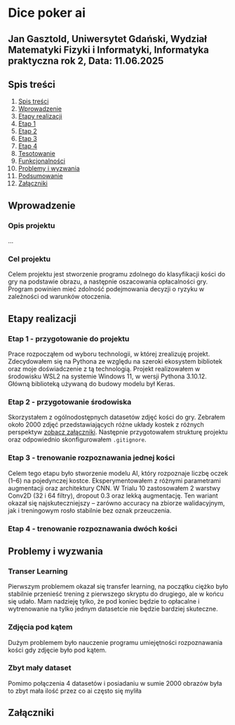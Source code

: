 # Dice poker ai

## Jan Gasztold, Uniwersytet Gdański, Wydział Matematyki Fizyki i Informatyki, Informatyka praktyczna rok 2, Data: 11.06.2025

## Spis treści

1. [Spis treści](#spis-treści)
2. [Wprowadzenie](#wprowadzenie)
3. [Etapy realizacji](#etapy-realizacji)
3. [Etap 1](#etap-1---przygotowanie-do-projektu)
4. [Etap 2](#etap-2)
5. [Etap 3](#etap-3)
6. [Etap 4](#etap-4)
10. [Tesotowanie](#)
11. [Funkcjonalności](#)
12. [Problemy i wyzwania](#)
13. [Podsumowanie](#)
14. [Załączniki](#załączniki)

## Wprowadzenie
### Opis projektu
...
### Cel projektu
Celem projektu jest stworzenie programu zdolnego do klasyfikacji kości do gry na podstawie obrazu, a następnie oszacowania opłacalności gry. Program powinien mieć zdolność podejmowania decyzji o ryzyku w zależności od warunków otoczenia.

## Etapy realizacji
### Etap 1 - przygotowanie do projektu
Prace rozpocząłem od wyboru technologii, w której zrealizuję projekt. Zdecydowałem się na Pythona ze względu na szeroki ekosystem bibliotek oraz moje doświadczenie z tą technologią. Projekt realizowałem w środowisku WSL2 na systemie Windows 11, w wersji Pythona 3.10.12. Główną biblioteką używaną do budowy modelu był Keras.

### Etap 2 - przygotowanie środowiska
Skorzystałem z ogólnodostępnych datasetów zdjęć kości do gry. Zebrałem około 2000 zdjęć przedstawiających różne układy kostek z różnych perspektyw [zobacz załączniki](#załączniki). Następnie przygotowałem strukturę projektu oraz odpowiednio skonfigurowałem `.gitignore`.

### Etap 3 - trenowanie rozpoznawania jednej kości
Celem tego etapu było stworzenie modelu AI, który rozpoznaje liczbę oczek (1–6) na pojedynczej kostce. Eksperymentowałem z różnymi parametrami augmentacji oraz architektury CNN. W Trialu 10 zastosowałem 2 warstwy Conv2D (32 i 64 filtry), dropout 0.3 oraz lekką augmentację. Ten wariant okazał się najskuteczniejszy – zarówno accuracy na zbiorze walidacyjnym, jak i treningowym rosło stabilnie bez oznak przeuczenia.

### Etap 4 - trenowanie rozpoznawania dwóch kości

## Problemy i wyzwania
### Transer Learning 
Pierwszym problemem okazał się transfer learning, na początku ciężko było stabilnie przenieść trening z pierwszego skryptu do drugiego, ale w końcu się udało. Mam nadzieję tylko, że pod koniec będzie to opłacalne i wytrenowanie na tylko jednym datasetcie nie będzie bardziej skuteczne.

### Zdjęcia pod kątem
Dużym problemem było nauczenie programu umiejętności rozpoznawania kości gdy zdjęcie było pod kątem. 

### Zbyt mały dataset
Pomimo połączenia 4 datasetów i posiadaniu w sumie 2000 obrazów była to zbyt mała ilość przez co ai często się myliła

## Załączniki
